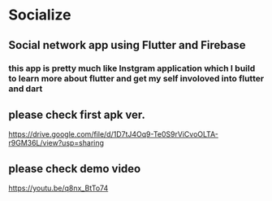 # Socialize
## Social network app using Flutter and Firebase
### this app is pretty much like Instgram application which I build to learn more about flutter and get my self involoved into flutter and dart 
## please check first apk ver.
https://drive.google.com/file/d/1D7tJ4Oq9-Te0S9rViCvoOLTA-r9GM36L/view?usp=sharing
## please check demo video
https://youtu.be/q8nx_BtTo74

